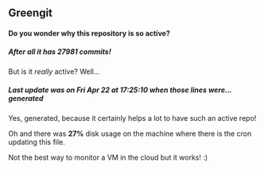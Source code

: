 ## Greengit

#### Do you wonder why this repository is so active?

##### After all it has 27981 commits!

But is it *really* active? Well...

##### Last update was on Fri Apr 22 at 17:25:10 when those lines were... generated

Yes, generated, because it certainly helps a lot to have such an active repo!

Oh and there was **27%** disk usage on the machine
where there is the cron updating this file.

Not the best way to monitor a VM in the cloud but it works! :)
